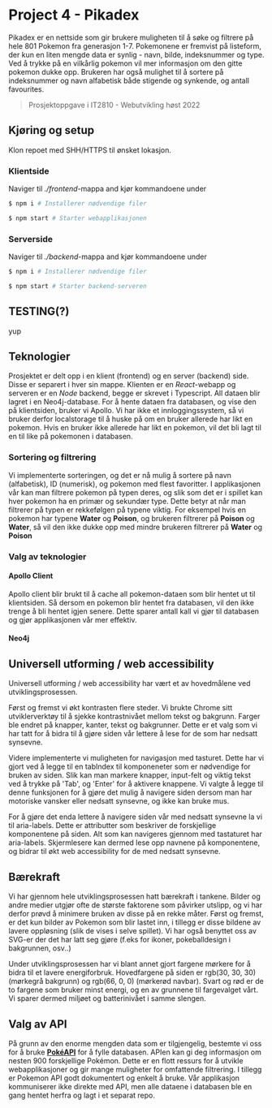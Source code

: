 # Project 4 - Pikadex

Pikadex er en nettside som gir brukere muligheten til å søke og filtrere på hele 801 Pokemon fra generasjon 1-7. Pokemonene er fremvist på listeform, der kun en liten mengde data er synlig - navn, bilde, indeksnummer og type. Ved å trykke på en vilkårlig pokemon vil mer informasjon om den gitte pokemon dukke opp. Brukeren har også mulighet til å sortere på indeksnummer og navn alfabetisk både stigende og synkende, og antall favourites.

> Prosjektoppgave i IT2810 - Webutvikling høst 2022

## Kjøring og setup

Klon repoet med SHH/HTTPS til ønsket lokasjon.

### Klientside

Naviger til _./frontend_-mappa and kjør kommandoene under

```sh
$ npm i # Installerer nødvendige filer

$ npm start # Starter webapplikasjonen
```

### Serverside

Naviger til _./backend_-mappa and kjør kommandoene under

```sh
$ npm i # Installerer nødvendige filer

$ npm start # Starter backend-serveren
```

## TESTING(?)

yup

## Teknologier

Prosjektet er delt opp i en klient (frontend) og en server (backend) side. Disse er separert i hver sin mappe. Klienten er en _React_-webapp og serveren er en _Node_ backend, begge er skrevet i Typescript.
All dataen blir lagret i en Neo4j-database. For å hente dataen fra databasen, og vise den på klientsiden, bruker vi Apollo. Vi har ikke et innloggingssystem, så vi bruker derfor localstorage til å huske på om en bruker allerede har likt en pokemon. Hvis en bruker ikke allerede har likt en pokemon, vil det bli lagt til en til like på pokemonen i databasen.

### Sortering og filtrering

Vi implementerte sorteringen, og det er nå mulig å sortere på navn (alfabetisk), ID (numerisk), og pokemon med flest favoritter. I applikasjonen vår kan man filtrere pokemon på typen deres, og slik som det er i spillet kan hver pokemon ha en primær og sekundær type. Dette betyr at når man filtrerer på typen er rekkefølgen på typene viktig. For eksempel hvis en pokemon har typene <b>Water</b> og <b>Poison</b>, og brukeren filtrerer på <b>Poison</b> og <b>Water</b>, så vil den ikke dukke opp med mindre brukeren filtrerer på <b>Water</b> og <b>Poison</b>

### Valg av teknologier

#### Apollo Client

Apollo client blir brukt til å cache all pokemon-dataen som blir hentet ut til klientsiden. Så dersom en pokemon blir hentet fra databasen, vil den ikke trenge å bli hentet igjen senere. Dette sparer antall kall vi gjør til databasen og gjør applikasjonen vår mer effektiv.

#### Neo4j

## Universell utforming / web accessibility 

Universell utforming / web accessibility har vært et av hovedmålene ved utviklingsprosessen. 

Først og fremst vi økt kontrasten flere steder. Vi brukte Chrome sitt utviklerverktøy til å sjekke kontrastnivået mellom tekst og bakgrunn. Farger ble endret på knapper, kanter, tekst og bakgrunner. Dette er et valg som vi har tatt for å bidra til å gjøre siden vår lettere å lese for de som har nedsatt synsevne. 

Videre implementerte vi muligheten for navigasjon med tasturet. Dette har vi gjort ved å legge til en tabIndex til komponeneter som er nødvendige for bruken av siden. Slik kan man markere knapper, input-felt og viktig tekst ved å trykke på 'Tab', og 'Enter' for å aktivere knappene. Vi valgte å legge til denne funksjonen for å gjøre det mulig å navigere siden dersom man har motoriske vansker eller nedsatt synsevne, og ikke kan bruke mus.

For å gjøre det enda lettere å navigere siden vår med nedsatt synsevne la vi til aria-labels. Dette er attributter som beskriver de forskjellige komponentene på siden. Alt som kan navigeres gjennom med tastaturet har aria-labels. Skjermlesere kan dermed lese opp navnene på komponentene, og bidrar til økt web accessibility for de med nedsatt synsevne. 

## Bærekraft

Vi har gjennom hele utviklingsprosessen hatt bærekraft i tankene. Bilder og andre medier utgjør ofte de største faktorene som påvirker utslipp, og vi har derfor prøvd å minimere bruken av disse på en rekke måter.
Først og fremst, er det kun bilder av Pokemon som blir lastet inn, i tillegg er disse bildene av lavere oppløsning (slik de vises i selve spillet). Vi har også benyttet oss av SVG-er der det har latt seg gjøre (f.eks for ikoner, pokeballdesign i bakgrunnen, osv..)

Under utviklingsprosessen har vi blant annet gjort fargene mørkere for å bidra til et lavere energiforbruk. Hovedfargene på siden er rgb(30, 30, 30) (mørkegrå bakgrunn) og rgb(66, 0, 0) (mørkerød navbar). Svart og rød er de to fargene som bruker minst energi, og en av grunnene til fargevalget vårt. Vi sparer dermed miljøet og batterinivået i samme slengen. 

## Valg av API

På grunn av den enorme mengden data som er tilgjengelig, bestemte vi oss for å bruke [**PokéAPI**](https://pokeapi.co/) for å fylle databasen. APIen kan gi deg informasjon om nesten 900 forskjellige Pokémon. Dette er en flott ressurs for å utvikle webapplikasjoner og gir mange muligheter for omfattende filtrering. I tillegg er Pokemon API godt dokumentert og enkelt å bruke. Vår applikasjon kommuniserer ikke direkte med API, men alle dataene i databasen ble en gang hentet herfra og lagt i et separat repo.

##

